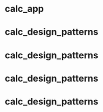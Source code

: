 # calc_app
# calc_design_patterns
# calc_design_patterns
# calc_design_patterns
# calc_design_patterns
